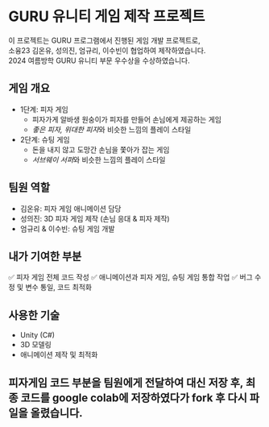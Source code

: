 #  GURU 유니티 게임 제작 프로젝트  

이 프로젝트는 GURU 프로그램에서 진행된 게임 개발 프로젝트로,  
소융23 김온유, 성의진, 엄규리, 이수빈이 협업하여 제작하였습니다.  
2024 여름방학 GURU 유니티 부문 우수상을 수상하였습니다.   

##  게임 개요  
- 1단계: 피자 게임 
  - 피자가게 알바생 원숭이가 피자를 만들어 손님에게 제공하는 게임  
  - *좋은 피자, 위대한 피자*와 비슷한 느낌의 플레이 스타일  
- 2단계: 슈팅 게임 
  - 돈을 내지 않고 도망간 손님을 쫓아가 잡는 게임
  - *서브웨이 서퍼*와 비슷한 느낌의 플레이 스타일

##  팀원 역할  
- 김온유: 피자 게임 애니메이션 담당  
- 성의진: 3D 피자 게임 제작 (손님 응대 & 피자 제작)  
- 엄규리 & 이수빈: 슈팅 게임 개발  

##  내가 기여한 부분
✅ 피자 게임 전체 코드 작성
✅ 애니메이션과 피자 게임, 슈팅 게임 통합 작업
✅ 버그 수정 및 변수 통일, 코드 최적화

##  사용한 기술  
- Unity (C#)  
- 3D 모델링  
- 애니메이션 제작 및 최적화 

## 피자게임 코드 부분을 팀원에게 전달하여 대신 저장 후, 최종 코드를 google colab에 저장하였다가 fork 후 다시 파일을 올렸습니다.
